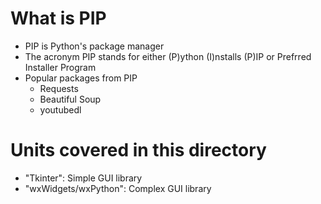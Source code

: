 # What is PIP
- PIP is Python's package manager
- The acronym PIP stands for either (P)ython (I)nstalls (P)IP or Prefrred Installer Program
- Popular packages from PIP
  - Requests
  - Beautiful Soup
  - youtubedl

# Units covered in this directory
- "Tkinter": Simple GUI library
- "wxWidgets/wxPython": Complex GUI library
